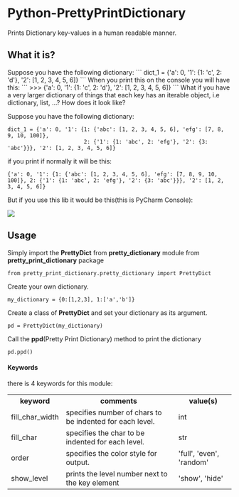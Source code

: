 Python-PrettyPrintDictionary
============================

Prints Dictionary key-values in a human readable manner.

<h2>What it is?</h2>
Suppose you have the following dictionary:
```
dict_1 = {'a': 0, '1': {1: 'c', 2: 'd'}, '2': [1, 2, 3, 4, 5, 6]}
```
When you print this on the console you will have this:
```
>>> {'a': 0, '1': {1: 'c', 2: 'd'}, '2': [1, 2, 3, 4, 5, 6]}
```
What if you have a very larger dictionary of things that each key has an iterable object, i.e dictionary, list, ...? How does it look like?

Suppose you have the following dictionary:
```
dict_1 = {'a': 0, '1': {1: {'abc': [1, 2, 3, 4, 5, 6], 'efg': [7, 8, 9, 10, 100]},
                        2: {'1': {1: 'abc', 2: 'efg'}, '2': {3: 'abc'}}}, '2': [1, 2, 3, 4, 5, 6]}
```
if you print if normally it will be this:
```
{'a': 0, '1': {1: {'abc': [1, 2, 3, 4, 5, 6], 'efg': [7, 8, 9, 10, 100]}, 2: {'1': {1: 'abc', 2: 'efg'}, '2': {3: 'abc'}}}, '2': [1, 2, 3, 4, 5, 6]}
```
But if you use this lib it would be this(this is PyCharm Console):

<img src="http://s3.postimg.org/575oxpv7n/git_pretty_print_dict01.jpg"  />

<h2>Usage</h2>

Simply import the <b>PrettyDict</b> from <b>pretty_dictionary</b> module from <b>pretty_print_dictionary</b> package
```
from pretty_print_dictionary.pretty_dictionary import PrettyDict
```

Create your own dictionary.
```
my_dictionary = {0:[1,2,3], 1:['a','b']}
```

Create a class of <b>PrettyDict</b> and set your dictionary as its argument.
```
pd = PrettyDict(my_dictionary)
```

Call the <b>ppd</b>(Pretty Print Dictionary) method to print the dictionary
```
pd.ppd()
```

<h4>Keywords</h4>
there is 4 keywords for this module:

<table >
<tr>
<th>
keyword
</th>
<th>
comments
</th>
<th>
value(s)
</th>

</tr>


<tr>
<td>fill_char_width</td> 
<td>specifies number of chars to be indented for each level.</td>
<td> int </td>
</tr>

<tr>
<td>fill_char</td>
<td>specifies the char to be indented for each level.</td>
<td> str</td>
</tr>

<tr>
<td>order</td>
<td>specifies the color style for output.</td>
<td>'full', 'even', 'random'</td>
</tr>

<tr>
<td>show_level</td>
<td>prints the level number next to the key element</td>
<td>'show', 'hide'</td>
</tr>
</table>

